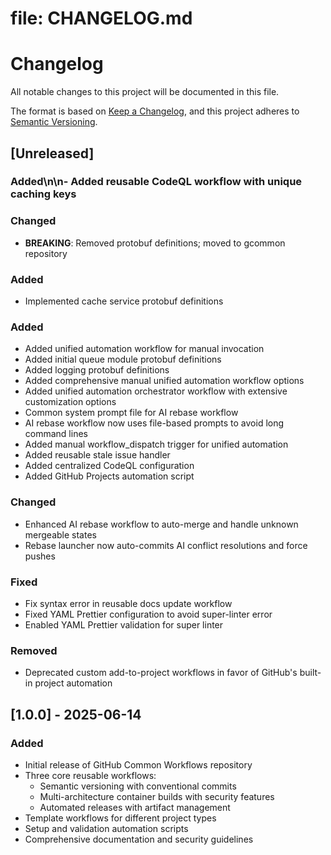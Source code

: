 # file: CHANGELOG.md

# Changelog

All notable changes to this project will be documented in this file.

The format is based on [Keep a Changelog](https://keepachangelog.com/en/1.0.0/),
and this project adheres to [Semantic Versioning](https://semver.org/spec/v2.0.0.html).

## [Unreleased]

### Added\n\n- Added reusable CodeQL workflow with unique caching keys

### Changed

- **BREAKING**: Removed protobuf definitions; moved to gcommon repository

### Added

- Implemented cache service protobuf definitions

### Added

- Added unified automation workflow for manual invocation
- Added initial queue module protobuf definitions
- Added logging protobuf definitions
- Added comprehensive manual unified automation workflow options
- Added unified automation orchestrator workflow with extensive customization options
- Common system prompt file for AI rebase workflow
- AI rebase workflow now uses file-based prompts to avoid long command lines
- Added manual workflow_dispatch trigger for unified automation
- Added reusable stale issue handler
- Added centralized CodeQL configuration
- Added GitHub Projects automation script

### Changed

- Enhanced AI rebase workflow to auto-merge and handle unknown mergeable states
- Rebase launcher now auto-commits AI conflict resolutions and force pushes

### Fixed

- Fix syntax error in reusable docs update workflow
- Fixed YAML Prettier configuration to avoid super-linter error
- Enabled YAML Prettier validation for super linter

### Removed

- Deprecated custom add-to-project workflows in favor of GitHub's built-in project automation

## [1.0.0] - 2025-06-14

### Added

- Initial release of GitHub Common Workflows repository
- Three core reusable workflows:
  - Semantic versioning with conventional commits
  - Multi-architecture container builds with security features
  - Automated releases with artifact management
- Template workflows for different project types
- Setup and validation automation scripts
- Comprehensive documentation and security guidelines

